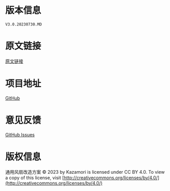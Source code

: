 # 版本信息

```
V3.0.20230730.MD
```

# 原文链接

[原文链接](https://KazamoriIndustries.github.io/KigurumiFanUpgrade/)

# 项目地址

[GitHub](https://github.com/KazamoriIndustries/KigurumiFanUpgrade)

# 意见反馈

[GitHub Issues](https://github.com/KazamoriIndustries/KigurumiFanUpgrade/issues)

# 版权信息

通用风扇改造方案 © 2023 by Kazamori is licensed under CC BY 4.0. To view a copy of this license, visit [http://creativecommons.org/licenses/by/4.0/](http://creativecommons.org/licenses/by/4.0/)
